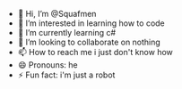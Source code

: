 - 👋 Hi, I’m @Squafmen
- 👀 I’m interested in learning how to code
- 🌱 I’m currently learning c#
- 💞️ I’m looking to collaborate on nothing
- 📫 How to reach me i just don't know how
- 😄 Pronouns: he
- ⚡ Fun fact: i'm just a robot

<!---
Squafmen/Squafmen is a ✨ special ✨ repository because its `README.md` (this file) appears on your GitHub profile.
You can click the Preview link to take a look at your changes.
--->
